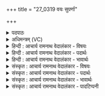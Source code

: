 +++
title = "27_0319 वयः सुपर्णा"

+++
<details><summary>पदपाठः</summary>

व꣡यः꣢꣯। सु꣣पर्णाः। सु꣣। पर्णाः꣢। उ꣡प꣢꣯। से꣣दुः। इ꣡न्द्र꣢꣯म्। प्रि꣣य꣡मे꣢धाः। प्रि꣣य꣢। मे꣣धाः। ऋ꣡ष꣢꣯यः। ना꣡ध꣢꣯मानाः। अ꣡प꣢꣯। ध्वा꣣न्त꣢म्। ऊ꣣र्णुहि꣢। पू꣣र्धि꣢। च꣡क्षुः꣢। मु꣣मुग्धि꣢। अ꣣स्मा꣢न्। नि꣣ध꣡या꣢। नि꣣। ध꣡या꣢꣯। इ꣣व। बद्धा꣢न्। ३१९।
</details>

<details><summary>अधिमन्त्रम् (VC)</summary>

- इन्द्रः
- गौरिवीतिः शाक्त्यः
- त्रिष्टुप्
- धैवतः
- ऐन्द्रं काण्डम्
</details>

<details><summary>हिन्दी : आचार्य रामनाथ वेदालंकार - विषयः</summary>

अगले मन्त्र में पहेली द्वारा बहुत-से अर्थों का वर्णन है।
</details>

<details><summary>हिन्दी : आचार्य रामनाथ वेदालंकार - पदार्थः</summary>

पदार्थान्वयभाषाः -  प्रथम—सूर्य और सूर्य-किरणों के पक्ष में। (सुपर्णाः वयः) सुन्दर पंखोंवाले पक्षियों के समान सुन्दर उड़ान लेनेवाली सूर्य-किरणें, मानो (इन्द्रम्) सूर्य के (उपसेदुः) समीप पहुँचती हैं। (प्रियमेधाः) बुद्धि बढ़ाना अथवा प्रकाशप्रदानरूप यज्ञ करना जिन्हें प्रिय है, ऐसी (ऋषयः) दर्शन में सहायक वे (नाधमानाः) मानो याचना करती हैं कि हे सूर्य (निधया इव) मानो जाल से (बद्धान्) बँधी हुई (अस्मान्) हमें आप मुमुग्धि छोड़ दो, हमारे द्वारा (ध्वान्तम्) अन्धकार के आवरण को (अप-ऊर्णुहि) परे हटा दो, और (चक्षुः) प्राणियों की आँख को (पूर्धि) प्रकाश से पूर्ण कर दो ॥ द्वितीय—आचार्य और शिष्यों के पक्ष में। (सुपर्णाः) ज्ञान, कर्म, उपासना रूप सुन्दर पंखोंवाले, (वयः) उड़ने में समर्थ पक्षियों के समान पढ़ी हुई विद्या के प्रचार में समर्थ शिष्यगण (इन्द्रम्) विद्या के ऐश्वर्य से युक्त आचार्य के (उपसेदुः) समीप पहुँचते हैं। (प्रियमेधाः) मेधा और यज्ञ से प्रीति रखनेवाले, (ऋषयः) वेदादि शास्त्रों के द्रष्टा होते हुए वे (नाधमानाः) आचार्य से याचना करते हैं कि (निधया इव बद्धान्) मानो जाल से बाँधकर इस गुरुकुल में रखे हुए (अस्मान्) हमें, आप (मुमुग्धि) बाहर जाने के लिए छोड़ दीजिए, (ध्वान्तम्) संसार में फैले हुए अविद्या के अन्धकार को, (अप-ऊर्णुहि) हमारे द्वारा हटा दीजिए, और लोगों में (चक्षुः) ज्ञान के प्रकाश को (पूर्धि) भर दीजिए ॥ तृतीय—परमात्मा और जीवात्मा के पक्ष में। (सुपर्णाः) ज्ञानेन्द्रिय, कर्मेन्द्रिय, प्राण, मन, बुद्धि रूप सुन्दर पंखोंवाले (वयः) पक्षियों के तुल्य जीवात्मा (इन्द्रम्) परमेश्वर के (उपसेदुः) पास पहुँचते हैं। (प्रियमेधाः) बुद्धि अथवा यज्ञ के प्रेमी, (ऋषयः) पदार्थों का दर्शन करनेवाले वे (नाधमानाः) परमात्मा से याचना करते हैं कि हमारे (ध्वान्तम्) तमोगुण के आवरण को (अप-ऊर्णुहि) हटा दो, और हमारे अन्दर (चक्षुः) ज्ञानप्रकाश को (पूर्धि) भर दो। (निधया इव) जाल के तुल्य जन्म, जरा, मरण आदि से (बद्धान्) शरीर या संसार में बंधे हुए (अस्मान्) हमें (मुमुग्धि) मुक्त कर दो, मोक्ष प्रदान कर दो ॥ चतुर्थ—राजा और प्रजा के पक्ष में। (सुपर्णाः) विविध साधनरूप शुभ पंखोंवाले (वयः) कर्मण्य प्रजाजन (इन्द्रम्) परमैश्वर्यवान् वीर राजा के (उपसेदुः) समीप पहुँचते हैं। (प्रियमेधाः) मेधाप्रिय एवं यज्ञप्रिय, (ऋषयः) दृष्टिसम्पन्न, प्रबुद्ध वे (नाधमानाः) राजा से याचना करते हैं कि (ध्वान्तम्) राष्ट्र में व्याप्त अविद्या, भ्रष्टाचार आदि के अन्धकार को (अप-ऊर्णुहि) हटा दीजिए, हमारे अन्दर (चक्षुः) सद्विज्ञान, सद्विचार, सदाचार आदि का प्रकाश (पूर्धि) भर दीजिए। (निधया इव) मानो पापों और दुर्व्यसनों के जाल से (बद्धान्) बँधे हुए (अस्मान्) हम प्रजाजनों को (मुमुग्धि) श्रेष्ठ शिक्षा, दण्ड आदि उपायों द्वारा पापों और दुर्व्यसनों से छुड़ा दीजिए ॥७॥ इस मन्त्र में अप्रस्तुतप्रशंसा अलङ्कार है। अप्रस्तुत सूर्य तथा रश्मियों के वृत्तान्त से प्रस्तुत गुरु-शिष्य, परमात्मा-जीवात्मा और राजा-प्रजा का वृत्तान्त सूचित हो रहा है। ‘निधयेव बद्धान्—मानो जाल में बँधे हुए’ में उत्प्रेक्षा है ॥७॥
</details>

<details><summary>हिन्दी : आचार्य रामनाथ वेदालंकार - भावार्थः</summary>

भावार्थभाषाः -  कवि उत्प्रेक्षा कर रहा है कि रात्रि में सूर्य-किरणें जाल में बँधे पक्षियों के समान मानो सूर्यमण्डल के अन्दर बद्ध हो जाती हैं, तब वे मानो सूर्य से याचना करती हैं कि हमें छोड़ दो, जिससे हम भूतल पर जाकर अँधेरा मिटाकर सर्वत्र प्रकाश फैला दें। इसी प्रकार विद्याध्ययन किये हुए शिष्य आचार्य से याचना करते हैं कि आप हमें गुरुकुल से मुक्त कर दीजिए, जिससे बाहर जाकर हम संसार में फैले हुए अविद्या के अँधेरे को मिटाएँ। जीवात्मा-गण परमात्मा से याचना करते हैं कि ज्ञान की सलाई से हमारी चक्षु को दोषमुक्त करके जन्म, जरा, मरण आदि से बँधे हुए हमें मोक्ष का अधिकारी बना दीजिए। प्रजाजन राजा से याचना करते हैं कि राष्ट्र में व्याप्त अज्ञान, दुराचार आदि के अन्धकार को विछिन्न कर राष्ट्र को पतन की ओर ले जानेवाले सब दुर्व्यसनों से हमें छुड़ा दीजिए ॥७॥
</details>

<details><summary>संस्कृत : आचार्य रामनाथ वेदालंकार - विषयः</summary>

अथ प्रहेलिकया बहवोऽर्था वर्ण्यन्ते।
</details>

<details><summary>संस्कृत : आचार्य रामनाथ वेदालंकार - पदार्थः</summary>

पदार्थान्वयभाषाः -  प्रथमः—सूर्य-सूर्यरश्मि-पक्षे। (सुपर्णाः वयः२) उत्कृष्टपक्षतियुक्ताः पक्षिणः इव सुपतनाः आदित्यरश्मयः (इन्द्रम्) सूर्यम् (उपसेदुः) उपसीदन्तीव। अत्र कालसामान्ये लिट्। (प्रियमेधाः) प्रिया मेधा बुद्धिप्रदानाख्यं कर्म येषां तादृशाः, यद्वा, प्रियः मेधः यज्ञः प्रकाशप्रदानरूपः येषां तथाविधाः। प्रियमेधः प्रिया अस्य मेधा। निरु० ३।१७। मेध इति यज्ञनाम। निघं० ३।१७ बहुव्रीहौ पूर्वपदप्रकृतिस्वरः। (ऋषयः) दर्शयितारः ते। ऋषिर्दर्शनात् इति निरुक्तम् २।११। (नाधमानाः) याचमानाः इव भवन्ति। नाधृ याच्ञोपतापैश्वर्याशीःषु, भ्वादिः, शानच् प्रत्ययः। यत् हे आदित्य ! (निधया इव) पाशसमूहेन इव। निधा पाश्या भवति यन्निधीयते। पाश्या पाशसमूहः, पाशः पाशयतेः विपाशनात्। निरु० ४।२। (बद्धान्) संयतान् (अस्मान्) नः (मुमुग्धि) मुञ्च। मुच्लृ मोचने, तुदादिः। लोटि ‘बहुलं छन्दसि। अ० २।४।७६’ इति शपः श्लौ द्वित्वे रूपम्। अस्मद्द्वारा (ध्वान्तम्) तमः, तमसः आवरणमिति यावत् (अप ऊर्णुहि) अपावृणु, (चक्षुः) प्राणिनां नेत्रम् (पूर्धि) प्रकाशेन पूरय ॥ मन्त्रमेतं यास्काचार्य एवं व्याख्यातवान्—वयो वेर्बहुवचनम्। सुपर्णाः सुपतनाः आदित्यरश्मयः। उपसेदुरिन्द्रं याचमानाः। अपोर्णुहि आध्वस्तं चक्षुः। पूर्धि पूरय, देहीति वा। मुञ्चास्मान् पाशैरिव बद्धान् इति। निरु० ४।३ ॥ अथ द्वितीयः—आचार्य-शिष्य-पक्षे। (सुपर्णाः) ज्ञानकर्मोपासनारूपशोभनपक्षयुक्ताः (वयः) उड्डयनसमर्थाः पक्षिणः इव अधीतविज्ञानप्रचारसमर्थाः शिष्याः (इन्द्रम्) विद्यैश्वर्यवन्तम् आचार्यम् (उपसेदुः) उपसीदन्ति। (प्रियमेधाः) प्रियबुद्धयः प्रिययज्ञाः वा (ऋषयः) वेदादिशास्त्रद्रष्टारः सन्तः ते (नाधमानाः) आचार्यं याचमानाः भवन्ति यत् (निधया इव बद्धान्) पाशैरिवात्र गुरुकुले निगडितान् (अस्मान्) नः (मुमुग्धि) बहिर्गन्तुं मुञ्च, अस्मद्द्वारा (ध्वान्तम्) जगति प्रसृतम् अविद्यान्धकारम् (अप-ऊर्णुहि) अपसारय, जनेषु च (चक्षुः) ज्ञानप्रकाशम् (पूर्धि) पूरय ॥ अथ तृतीयः—परमात्म-जीवात्म-पक्षे। (सुपर्णाः) ज्ञानेन्द्रिय-कर्मेन्द्रिय-प्राण- मनो-बुद्धिरूपशोभनपक्षाः (वयः) पक्षिणः इव जीवात्मानः (इन्द्रम्) परमेश्वरम् (उपसेदुः) उपसीदन्ति। (प्रियमेधाः) प्रियप्रज्ञानाः प्रिययज्ञाः वा (ऋषयः) द्रष्टारः ते (नाधमानाः) परमेश्वरं याचमानाः भवन्ति, यत् अस्माकम् (ध्वान्तम्) तमोगुणावरणम् (अप-ऊर्णुहि) अपसारय, (चक्षुः) ज्ञानप्रकाशम् (पूर्धि) पूरय, (निधया इव) पाशसमूहेन इव जन्मजरामरणादिना (बद्धान्) देहे जगति वा निगडितान् (अस्मान्) नः (मुमुग्धि) मुञ्च, मुक्तिप्रदानेन अनुगृहाण ॥ अथ चतुर्थः—राज-प्रजा-पक्षे। (सुपर्णाः) विविधसाधनरूपशुभपक्षाः (वयः) कर्मण्याः प्रजाजनाः। गत्यर्थकाद् वी धातोरिदं रूपम्। (इन्द्रम्) परमैश्वर्यं वीरं राजानम् (उपसेदुः) उपसीदन्ति। (प्रियमेधाः) प्रियबुद्धयः प्रिययज्ञाः वा (ऋषयः) दर्शनशक्तिसम्पन्नाः प्रबुद्धाः ते (नाधमानाः) राजानं याचमानाः भवन्ति, यत् (ध्वान्तम्) राष्ट्रे व्याप्तम् अविद्याभ्रष्टाचारादिरूपं तमः (अप-ऊर्णुहि) अपसारय, (चक्षुः) सद्विज्ञान-सद्विचार-सदाचारादीनां प्रकाशम् (पूर्धि) पूरय, (निधया इव) पाशसमूहेन इव पापैर्दुर्व्यसनैश्च (बद्धान्) निगडितान् (अस्मान्) प्रजाजनान् (मुमुग्धि३) सच्छिक्षण-दण्डादिभिरुपायैः पापेभ्यो दुर्व्यसनेभ्यश्च मोचय ॥७॥ अप्रस्तुतप्रशंसालङ्कारः। अप्रस्तुतेन सूर्य-रश्मि-वृत्तान्तेन प्रस्तुतो गुरुशिष्य-परमात्मजीवात्मराजप्रजावृत्तान्तो व्यज्यते। ‘निधयेव बद्धान्’ इत्युत्प्रेक्षा ॥७॥
</details>

<details><summary>संस्कृत : आचार्य रामनाथ वेदालंकार - भावार्थः</summary>

भावार्थभाषाः -  कविरुत्प्रेक्षते यद् रात्रौ सूर्यरश्मयो जालबद्धाः खगा इव सूर्यमण्डले संयता इव भवन्ति, ते तदा सूर्यं याचन्ते इव यदस्मान् मुञ्च येन वयं भूतलं गत्वाऽन्धकारं निवार्य सर्वत्र प्रकाशं प्रसारयेम। तथैव गृहीतविद्याः शिष्या आचार्यं याचन्ते यदस्मान् गुरुकुलाद् विसृज, येन बहिर्गत्वा वयं जगति प्रसृतम् अविद्यान्धकारं निवारयेम। तथैव जीवात्मानः परमात्मानं याचन्ते यज्ज्ञानाञ्जनशलाकयाऽस्माकं चक्षुरुन्मील्य जन्मजरामरणादिभिर्निगडि- तानस्मान् मोक्षाधिकारिणः कुरु। तथैव प्रजाजना राजानं याचन्ते यद् राष्ट्रे व्याप्तम् अज्ञानदुराचारादिरूपं तमो विच्छिद्य राष्ट्रपतनकारिभ्यः समस्तेभ्योऽपि दुर्व्यसनेभ्योऽस्मान् मोचयेति ॥७॥
</details>

<details><summary>संस्कृत : आचार्य रामनाथ वेदालंकार - पादटिप्पनी</summary>

टिप्पणी:   १. ऋ० १०।७३।११। २. वयः। लुप्तोपममेतत्। वय इव। शीघ्रगमनेन पक्षिसदृशा इत्यर्थः। के ते ? आदित्यरश्मयः—इति वि०। ३. मुमुग्धि मोचय अस्मान् पापेभ्यः—इति भ०।
</details>